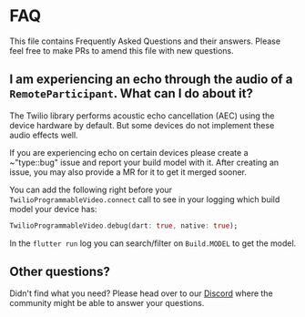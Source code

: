 # FAQ

This file contains Frequently Asked Questions and their answers. Please feel free to make PRs to amend this file with new questions.

## I am experiencing an echo through the audio of a `RemoteParticipant`. What can I do about it?
The Twilio library performs acoustic echo cancellation (AEC) using the device hardware by default. But some devices do not implement these audio effects well.

If you are experiencing echo on certain devices please create a ~"type::bug" issue and report your build model with it. After creating an issue, you may also provide a MR for it to get it merged sooner.

You can add the following right before your `TwilioProgrammableVideo.connect` call to see in your logging which build model your device has:
```dart
TwilioProgrammableVideo.debug(dart: true, native: true);
```

In the `flutter run` log you can search/filter on `Build.MODEL` to get the model.

## Other questions?
Didn't find what you need? Please head over to our [Discord](https://discord.gg/42x46NH) where the community might be able to answer your questions.